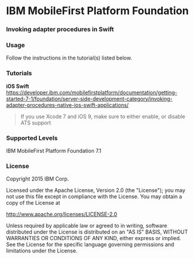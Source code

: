 IBM MobileFirst Platform Foundation
===
### Invoking adapter procedures in Swift


### Usage
Follow the instructions in the tutorial(s) listed below.

### Tutorials

**iOS Swift**
https://developer.ibm.com/mobilefirstplatform/documentation/getting-started-7-1/foundation/server-side-development-category/invoking-adapter-procedures-native-ios-swift-applications/

> If you use Xcode 7 and iOS 9, make sure to either enable, or disable ATS support

### Supported Levels
IBM MobileFirst Platform Foundation 7.1

### License
Copyright 2015 IBM Corp.

Licensed under the Apache License, Version 2.0 (the "License");
you may not use this file except in compliance with the License.
You may obtain a copy of the License at

http://www.apache.org/licenses/LICENSE-2.0

Unless required by applicable law or agreed to in writing, software
distributed under the License is distributed on an "AS IS" BASIS,
WITHOUT WARRANTIES OR CONDITIONS OF ANY KIND, either express or implied.
See the License for the specific language governing permissions and
limitations under the License.
